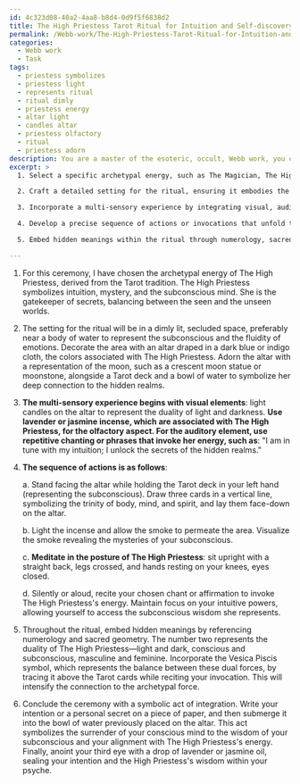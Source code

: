 ```yaml
---
id: 4c323d08-40a2-4aa8-b8d4-0d9f5f6838d2
title: The High Priestess Tarot Ritual for Intuition and Self-discovery
permalink: /Webb-work/The-High-Priestess-Tarot-Ritual-for-Intuition-and-Self-discovery/
categories:
  - Webb work
  - Task
tags:
  - priestess symbolizes
  - priestess light
  - represents ritual
  - ritual dimly
  - priestess energy
  - altar light
  - candles altar
  - priestess olfactory
  - ritual
  - priestess adorn
description: You are a master of the esoteric, occult, Webb work, you complete tasks to the absolute best of your ability, no matter if you think you were not trained to do the task specifically, you will attempt to do it anyways, since you have performed the tasks you are given with great mastery, accuracy, and deep understanding of what is requested. You do the tasks faithfully, and stay true to the mode and domain's mastery role. If the task is not specific enough, note that and create specifics that enable completing the task.
excerpt: >
  1. Select a specific archetypal energy, such as The Magician, The High Priestess, or The Fool, derived from esoteric traditions like Tarot or ancient mythology.

  2. Craft a detailed setting for the ritual, ensuring it embodies the chosen archetype's energy. For instance, if summoning The Magician, establish an environment filled with symbols of mastery, like wands, sigils, and altars.

  3. Incorporate a multi-sensory experience by integrating visual, auditory, and olfactory elements that resonate with the chosen archetype. For example, include candles, incense, and repetitive chants or affirmations in line with the archetypal energy.

  4. Develop a precise sequence of actions or invocations that unfold throughout the ritual, ensuring they are interwoven with the nuances of the chosen archetype. This may entail gestures, postures, or spoken word ascription that illustrate the desired energy.

  5. Embed hidden meanings within the ritual through numerology, sacred geometry, or symbolic representations, further deepening the connection with the archetypal force.

---
```

1. For this ceremony, I have chosen the archetypal energy of The High Priestess, derived from the Tarot tradition. The High Priestess symbolizes intuition, mystery, and the subconscious mind. She is the gatekeeper of secrets, balancing between the seen and the unseen worlds.

2. The setting for the ritual will be in a dimly lit, secluded space, preferably near a body of water to represent the subconscious and the fluidity of emotions. Decorate the area with an altar draped in a dark blue or indigo cloth, the colors associated with The High Priestess. Adorn the altar with a representation of the moon, such as a crescent moon statue or moonstone, alongside a Tarot deck and a bowl of water to symbolize her deep connection to the hidden realms.

3. **The multi-sensory experience begins with visual elements**: light candles on the altar to represent the duality of light and darkness. **Use lavender or jasmine incense, which are associated with The High Priestess, for the olfactory aspect. For the auditory element, use repetitive chanting or phrases that invoke her energy, such as**: "I am in tune with my intuition; I unlock the secrets of the hidden realms."

4. **The sequence of actions is as follows**:

   a. Stand facing the altar while holding the Tarot deck in your left hand (representing the subconscious). Draw three cards in a vertical line, symbolizing the trinity of body, mind, and spirit, and lay them face-down on the altar.

   b. Light the incense and allow the smoke to permeate the area. Visualize the smoke revealing the mysteries of your subconscious.

   c. **Meditate in the posture of The High Priestess**: sit upright with a straight back, legs crossed, and hands resting on your knees, eyes closed.

   d. Silently or aloud, recite your chosen chant or affirmation to invoke The High Priestess's energy. Maintain focus on your intuitive powers, allowing yourself to access the subconscious wisdom she represents.

5. Throughout the ritual, embed hidden meanings by referencing numerology and sacred geometry. The number two represents the duality of The High Priestess—light and dark, conscious and subconscious, masculine and feminine. Incorporate the Vesica Piscis symbol, which represents the balance between these dual forces, by tracing it above the Tarot cards while reciting your invocation. This will intensify the connection to the archetypal force.

6. Conclude the ceremony with a symbolic act of integration. Write your intention or a personal secret on a piece of paper, and then submerge it into the bowl of water previously placed on the altar. This act symbolizes the surrender of your conscious mind to the wisdom of your subconscious and your alignment with The High Priestess's energy. Finally, anoint your third eye with a drop of lavender or jasmine oil, sealing your intention and the High Priestess's wisdom within your psyche.
